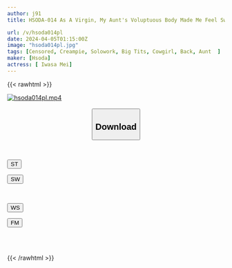 ```yaml
---
author: j91
title: HSODA-014 As A Virgin, My Aunt's Voluptuous Body Made Me Feel Sweet, And I Cum Inside Her Many Times Due To Her Ripe Warmth. Princess Hikari

url: /v/hsoda014pl
date: 2024-04-05T01:15:00Z
image: "hsoda014pl.jpg"
tags: [Censored, Creampie, Solowork, Big Tits, Cowgirl, Back, Aunt	]
maker: [Hsoda]
actress: [ Iwasa Mei]
---
```



{{< rawhtml >}}

<div class="video" data-videoid="Q0yrpMrPlYt0aBA">
    <a href="javascript:;">
        <img src="/v/hsoda014pl/hsoda014pl.jpg" width="WIDTH" height="HEIGHT" alt="hsoda014pl.mp4" loading="lazy">
    </a>
</div>

<script type="text/javascript" src="https://j91.asia/asset/on-demand-st.js"></script>

<br>
  <link rel="stylesheet" href="https://j91.asia/asset/bs5.css">
  
  <center>
  <button class="btn btn-primary" type="button" data-bs-toggle="collapse" data-bs-target=".multi-collapse" aria-expanded="false" aria-controls="multiCollapseExample1 multiCollapseExample2"><h2>Download</h2></button></center>
</p>
<div class="row">
  <div class="col">
    <div class="collapse multi-collapse" id="multiCollapseExample1">
      <div class="card card-body">
	      	      <br>
<div class="buttons">  
<p><a href="https://streamtape.to/v/Q0yrpMrPlYt0aBA" target="_blank"><button class="btn-hover color-3"><i class="fa fa-download"></i> ST</button></a></p>
<p><a href="https://asnwish.com/41zlzw1u5hgd" target="_blank"><button class="btn-hover color-2"><i class="fa fa-download"></i> SW</button></a></p></div>
    </div>
  </div>
</div>
  <div class="col">
    <div class="collapse multi-collapse" id="multiCollapseExample2">
      <div class="card card-body">
	      <br>
<div class="buttons">
<p><a href="javascript:;"><button class="btn-hover color-9"><i class="fa fa-download"></i> WS</button></a></p>
<p><a href="javascript:;"><button class="btn-hover color-8"><i class="fa fa-download"></i> FM</button></a></p></div>
<br><br>
      </div>
    </div>
  </div>
</div>

{{< /rawhtml >}}